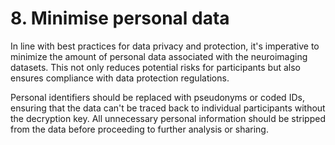 # 8. Minimise personal data

In line with best practices for data privacy and protection, it's imperative to minimize the amount of personal data associated with the neuroimaging datasets. This not only reduces potential risks for participants but also ensures compliance with data protection regulations.

Personal identifiers should be replaced with pseudonyms or coded IDs, ensuring that the data can't be traced back to individual participants without the decryption key. All unnecessary personal information should be stripped from the data before proceeding to further analysis or sharing.

